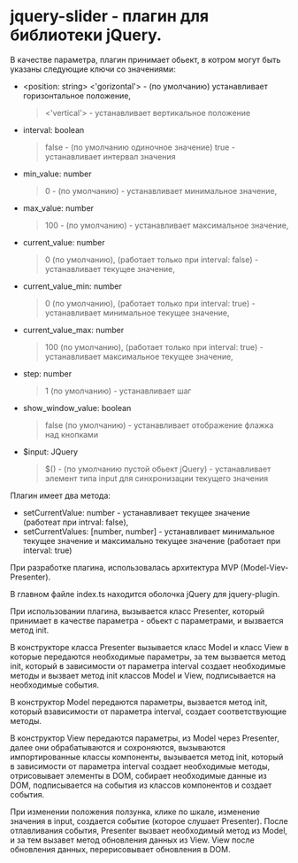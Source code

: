 # jquery-slider - плагин для библиотеки jQuery.

В качестве параметра, плагин принимает обьект, в котром могут быть указаны следующие ключи со значениями: 
- <position: string>
    <'gorizontal'> - (по умолчанию) устанавливает горизонтальное положение,
    ><'vertical'> - устанавливает вертикальное положение
- interval: boolean
    >false - (по умолчанию одиночное значение)
    >true - устанавливает интервал значения
- min_value: number
    >0 - (по умолчанию) - устанавливает минимальное значение,
- max_value: number
    >100 - (по умолчанию) - устанавливает максимальное значение,
- current_value: number
    >0 (по умолчанию), (работает только при interval: false) - устанавливает текущее значение,
- current_value_min: number
    >0 (по умолчанию), (работает только при interval: true) - устанавливает минимальное текущее значение,
- current_value_max: number
    >100 (по умолчанию), (работает только при interval: true) - устанавливает максимальное текущее значение,
- step: number
    >1 (по умолчанию) - устанавливает шаг
- show_window_value: boolean
    >false (по умолчанию) - устанавливает отображение флажка над кнопками
- $input: JQuery
    >$() - (по умолчанию пустой обьект jQuery) - устанавливает элемент типа input для синхронизации текущего значения

Плагин имеет два метода:
- setCurrentValue: number - устанавливает текущее значение (работеат при intrval: false),
- setCurrentValues: [number, number] - устанавливает минимальное текущее значение и максимально текущее значение (работает при interval: true)

При разработке плагина, использовалась архитектура MVP (Model-Viev-Presenter).

В главном файле index.ts находится оболочка jQuery для jquery-plugin.

При использовании плагина, вызывается класс Presenter, который принимает в качестве параметра - обьект с параметрами, и вызвается метод init.

В конструкторе класса Presenter вызывается класс Model и класс View в которые передаются необходимые параметры, за тем вызвается метод init, который в зависимости от параметра interval создает необходимые методы и вызвает метод init классов Model и View, подписывается на необходимые события.

В конструктор Model передаются параметры, вызвается метод init, который взависимости от параметра interval, создает соответствующие методы.

В конструктор View передаются параметры, из Model через Presenter, далее они обрабатываются и сохроняются, вызываются импортированные классы компоненты, вызывается метод init, который в зависимости от параметра interval создает необходимые методы, отрисовывает элементы в DOM, собирает необходимые данные из DOM, подписывается на события из классов компонентов и создает события.

При изменении положения ползунка, клике по шкале, изменение значения в input, создается событие (которое слушает Presenter).
После отлавливания события, Presenter вызвает необходимый метод из Model, и за тем вызавет метод обновления данных из View.
View после обновления данных, перерисовывает обновления в DOM.